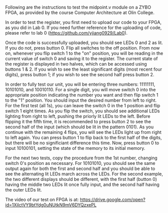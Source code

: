 Following are the instructions to test the midpoint.v module on a ZYBO FPGA, as provided by the course Computer Architecture at Olin College.

In order to test the register, you first need to upload our code to your FPGA, as you did in Lab 0. If you need further reference for the uploading of code, please refer to lab 0 (https://github.com/yjiang0929/Lab0).

Once the code is successfully uploaded, you should see LEDs 0 and 2 as lit. If you do not, press button 0. Flip all switches to the off position. From now on, whenever you flip switch 1 to the "on" position, you will be reading in the current value of switch 0 and saving it to the register. The current state of the register is displayed in two halves, which can be accessed using buttons 1 & 2. If you wish to see the least significant digits (most recent four digits), press button 1; if you wish to see the second half press button 2.

In order to fully test our unit, you will be entering three numbers: 11111111, 10101010, and 10010110. For a single digit, you will move switch 0 into the appropriate position indicating the number you want and then flip switch 1 to the "1" position. You should input the desired number from left to right. For the first test (all 1s), you can leave the switch 0 in the 1 position and flip switch 1 eight times. As you flip the switch, you should see additional LEDs lighting from right to left, pushing the priorly lit LEDs to the left. Before flipping it the fifth time, it is recommended to press button 2 to see the second half of the input (which should be lit in the pattern 0101). As you continue with the remaining 4 flips, you will see the LEDs light up from right to left again. You can press button 1 to flip back to the first half of the digits, but there will be no significiant difference this time. Now, press button 0 to input 10100101, setting the state of the memory to its initial memory.

For the next two tests, copy the procedure from the 1st number, changing switch 0's position as necessary. For 10101010, you should see the same output again for both the first and second half and you should be able to see the alternating lit LEDs march across the LEDs. For the second example, the two different displays should be different, with the first half (button 0) having the middle two LEDs lit once fully input, and the second half having the outer LEDs lit.

The video of our test on FPGA is at: https://drive.google.com/open?id=1XilctVY9btYdg0uNUtkN9mV6DYQzxePL
